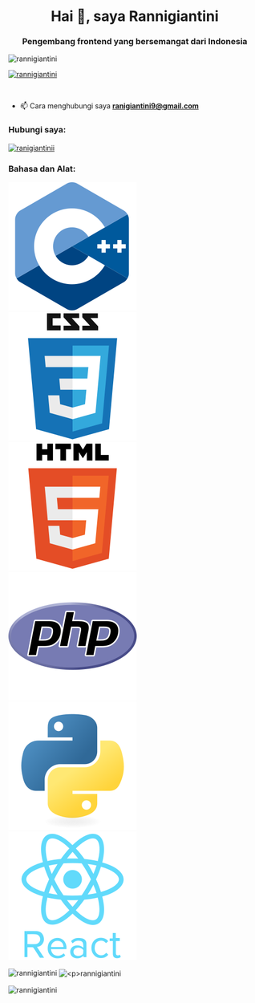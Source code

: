 <h1 align="center">Hai 👋, saya Rannigiantini</h1>
<h3 align="center">Pengembang frontend yang bersemangat dari Indonesia</h3>

<p align="left"> <img src="https://komarev.com/ghpvc/?username=rannigiantini&label=Profile%20views&color=0e75b6&style=flat" alt="rannigiantini" /> </p>

<p align="left"> <a href="https://github.com/ryo-ma/github-profile-trophy"><img src="https://github-profile-trophy.vercel.app/?username=rannigiantini" alt="rannigiantini" /></a> </p>

<p align="left"> <a href="https://twitter.com/" target="blank"><img src="https://img.shields.io/twitter/follow/?logo=twitter&style=for-the-badge" alt="" /></a> </p>

- 📫 Cara menghubungi saya **ranigiantini9@gmail.com**

<h3 align="left">Hubungi saya:</h3>
<p align="left">
<a href="https://instagram.com/ranigiantinii" target="blank"><img align="center" src="https://raw.githubusercontent.com/rahuldkjain/github-profile-readme-generator/master/src/images/icons/Social/instagram.svg" alt="ranigiantinii" height="30" width="40" /></a>
</p>

<h3 align="left">Bahasa dan Alat:</h3>
<p align="left"> <a href="https://www.w3schools.com/cpp/" target="_blank" rel="noreferrer"> <img src="https://raw.githubusercontent.com/devicons/devicon/master/icons/cplusplus/cplusplus-original.svg" alt="cplusplus" lebar="40" tinggi="40"/> </a> <a href="https://www.w3schools.com/css/" target="_blank" rel="noreferrer"> <img src="https://raw.githubusercontent.com/devicons/devicon/master/icons/css3/css3-original-wordmark.svg" alt="css3" lebar="40" tinggi="40"/> </a> <a href="https://www.w3.org/html/" target="_blank" rel="noreferrer"> <img src="https://raw.githubusercontent.com/devicons/devicon/master/icons/html5/html5-original-wordmark.svg" alt="html5" lebar="40" tinggi="40"/> </a> <a href="https://www.php.net" target="_blank" rel="noreferrer"> <img src="https://raw.githubusercontent.com/devicons/devicon/master/icons/php/php-original.svg" alt="php" lebar="40" tinggi="40"/> </a> <a href="https://www.python.org" target="_blank" rel="noreferrer"> <img src="https://raw.githubusercontent.com/devicons/devicon/master/icons/python/python-original.svg" alt="python" lebar="40" tinggi="40"/> </a> <a href="https://reactjs.org/" target="_blank" rel="noreferrer"> <img src="https://raw.githubusercontent.com/devicons/devicon/master/icons/react/react-original-wordmark.svg" alt="bereaksi" lebar="40" tinggi="40"/> </a> </p>

<p><img align="left" src="https://github-readme-stats.vercel.app/api/top-langs?username=rannigiantini&show_icons=true&locale=en&layout=compact" alt="rannigiantini" /></p>

<p> <img align="center" src="https://github-readme-stats.vercel.app/api?username=rannigiantini&show_icons=true&locale=en" alt="

rannigiantini" /></p> <p><img align="center" src="https://github-readme-streak-stats.herokuapp.com/?user=rannigiantini&" alt="rannigiantini" /></p>

